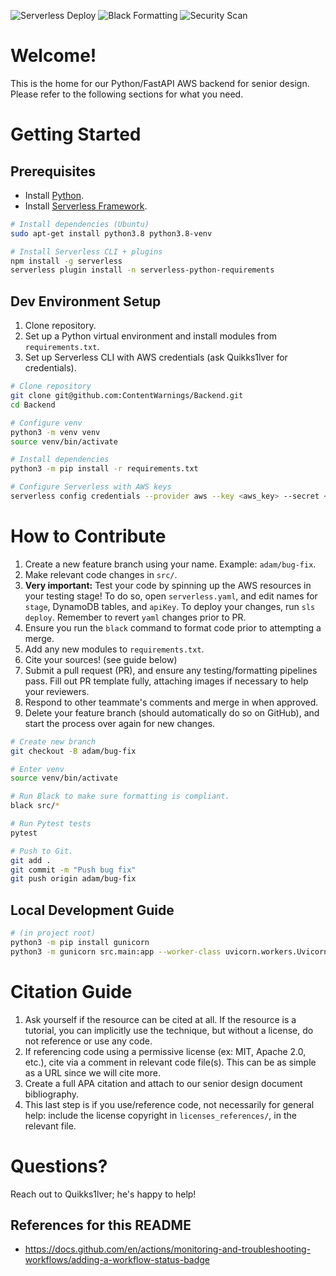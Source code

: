 ![Serverless Deploy](https://github.com/ContentWarnings/Backend/actions/workflows/serverless_deploy.yml/badge.svg)
![Black Formatting](https://github.com/ContentWarnings/Backend/actions/workflows/black.yml/badge.svg)
![Security Scan](https://github.com/ContentWarnings/Backend/actions/workflows/sast-scanner.yml/badge.svg)

# Welcome!
This is the home for our Python/FastAPI AWS backend for senior design. Please refer to the following sections for what you need.

# Getting Started

## Prerequisites
- Install [Python](https://www.python.org/).
- Install [Serverless Framework](https://www.serverless.com/).

```sh
# Install dependencies (Ubuntu)
sudo apt-get install python3.8 python3.8-venv

# Install Serverless CLI + plugins
npm install -g serverless
serverless plugin install -n serverless-python-requirements
```


## Dev Environment Setup
1. Clone repository.
2. Set up a Python virtual environment and install modules from `requirements.txt`.
3. Set up Serverless CLI with AWS credentials (ask Quikks1lver for credentials).

```sh
# Clone repository
git clone git@github.com:ContentWarnings/Backend.git
cd Backend

# Configure venv
python3 -m venv venv
source venv/bin/activate

# Install dependencies
python3 -m pip install -r requirements.txt

# Configure Serverless with AWS keys
serverless config credentials --provider aws --key <aws_key> --secret <aws_secret>
```

# How to Contribute
1. Create a new feature branch using your name. Example: `adam/bug-fix`.
2. Make relevant code changes in `src/`.
3. **Very important:** Test your code by spinning up the AWS resources in your testing stage! To do so, open `serverless.yaml`, and edit names for `stage`, DynamoDB tables, and `apiKey`. To deploy your changes, run `sls deploy`. Remember to revert `yaml` changes prior to PR.
4. Ensure you run the `black` command to format code prior to attempting a merge.
5. Add any new modules to `requirements.txt`.
6. Cite your sources! (see guide below)
7. Submit a pull request (PR), and ensure any testing/formatting pipelines pass. Fill out PR template fully, attaching images if necessary to help your reviewers.
8. Respond to other teammate's comments and merge in when approved.
9. Delete your feature branch (should automatically do so on GitHub), and start the process over again for new changes.

```sh
# Create new branch
git checkout -B adam/bug-fix

# Enter venv
source venv/bin/activate

# Run Black to make sure formatting is compliant.
black src/*

# Run Pytest tests
pytest

# Push to Git.
git add .
git commit -m "Push bug fix"
git push origin adam/bug-fix
```

## Local Development Guide

```sh
# (in project root)
python3 -m pip install gunicorn
python3 -m gunicorn src.main:app --worker-class uvicorn.workers.UvicornWorker
```

# Citation Guide

1. Ask yourself if the resource can be cited at all. If the resource is a tutorial, you can implicitly use the technique, but without a license, do not reference or use any code.
2. If referencing code using a permissive license (ex: MIT, Apache 2.0, etc.), cite via a comment in relevant code file(s). This can be as simple as a URL since we will cite more.
3. Create a full APA citation and attach to our senior design document bibliography.
4. This last step is if you use/reference code, not necessarily for general help: include the license copyright in `licenses_references/`, in the relevant file.

# Questions?
Reach out to Quikks1lver; he's happy to help!

## References for this README
- https://docs.github.com/en/actions/monitoring-and-troubleshooting-workflows/adding-a-workflow-status-badge